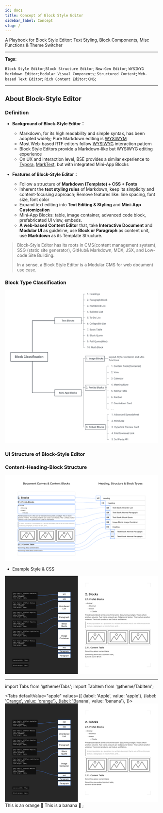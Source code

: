 ```yaml
---
id: doc1
title: Concept of Block Style Editor
sidebar_label: Concept 
slug: /
---
```


A Playbook for Block Style Editor: Text Styling, Block Components, Misc Functions & Theme Switcher 

---

**Tags:** 

`Block Style Editor`;`Block Structure Editor`; `New-Gen Editor`; `WYSIWYG Markdown Editor`; `Modular Visual Components`; `Structured Content`; `Web-based Text Editor`; `Rich Content Editor`; `CMS`; 

---

## About Block-Style Editor

### Definition

- **Background of Block-Style Editor：**
  
  - Markdown, for its high readability and simple syntax, has been adopted widely; Pure Markdown editing is [WYSIWYM](https://en.wikipedia.org/wiki/WYSIWYM)
  - Most Web-based RTF editors follow [WYSIWYG](https://en.wikipedia.org/wiki/WYSIWYG) interaction pattern
  - Block Style Editors provide a Markdown-like but WYSIWYG editing experience
  - On UX and interaction level, BSE provides a similar experience to [Typora](https://typora.io/), [MarkText](https://marktext.app/), but with integrated Mini-App Blocks

- **Features of Block-Style Editor：**
  
  - Follow a structure of **Markdown (Template) + CSS + Fonts**
  - Inherent the **text styling rules** of Markdown, keep its simplicity and content-focusing approach; Remove features like: line spacing, font size, font color
  - Expand text editing into **Text Editing & Styling** and **Mini-App Customization**
  - Mini-App Blocks: table, image container, advanced code block, prefabricated UI view, embeds.  
  - **A web-based Content Editor** that, take **Interactive Document** and **Modular UI** as guideline, use **Block or Paragraph** as content unit, use **Markdown** as its Template Structure. 

> Block-Style Editor has its roots in CMS(content management system), SSG (static site generator), GitHub& Markdown, MDX, JSX, and Low-code Site Building. 
>
> In a sense, a Block Style Editor is a Modular CMS for web document use case.

### Block Type Classification

![Block_Classification.png](../static/assets1/Block_Classification.png)

### UI Structure of Block-Style Editor

### Content-Heading-Block Structure

![contentheadingblockstructure](../static/assets1/contentheadingblockstructure.png)

- Example Style & CSS

![exampleStyleCSSattribute](../static/assets1/exampleStyleCSSattribute.png)

---

import Tabs from '@theme/Tabs';
import TabItem from '@theme/TabItem';

<Tabs
  defaultValue="apple"
  values={[
    {label: 'Apple', value: 'apple'},
    {label: 'Orange', value: 'orange'},
    {label: 'Banana', value: 'banana'},
  ]}>
  <TabItem value="apple">![exampleStyleCSSattribute](../static/assets1/exampleStyleCSSattribute.png)</TabItem>
  <TabItem value="orange">This is an orange 🍊</TabItem>
  <TabItem value="banana">This is a banana 🍌</TabItem>
</Tabs>;